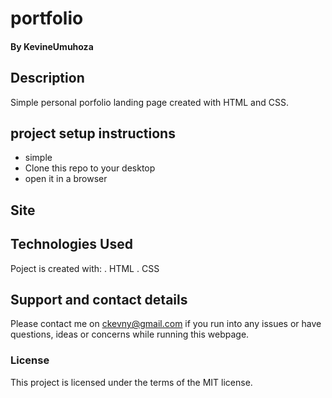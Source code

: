 # portfolio

#### By **KevineUmuhoza**
## Description
Simple personal porfolio landing page created with HTML and CSS.

## project setup instructions
* simple
* Clone this repo to your desktop
* open it in a browser

## Site


## Technologies Used
Poject is created with:
 . HTML
 . CSS

## Support and contact details
Please contact me on ckevny@gmail.com if you run into any issues or have questions, ideas or concerns while running this webpage. 

### License
This project is licensed under the terms of the MIT license.